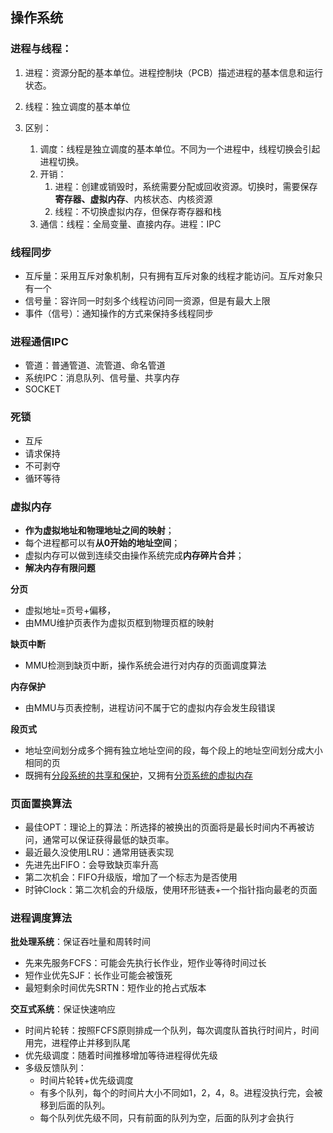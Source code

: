 ## 操作系统

### 进程与线程：

1. 进程：资源分配的基本单位。进程控制块（PCB）描述进程的基本信息和运行状态。

2. 线程：独立调度的基本单位

3. 区别：

   1. 调度：线程是独立调度的基本单位。不同为一个进程中，线程切换会引起进程切换。
   2. 开销：
      1. 进程：创建或销毁时，系统需要分配或回收资源。切换时，需要保存**寄存器、虚拟内存**、内核状态、内核资源
      2. 线程：不切换虚拟内存，但保存寄存器和栈
   3. 通信：线程：全局变量、直接内存。进程：IPC

   

### 线程同步

- 互斥量：采用互斥对象机制，只有拥有互斥对象的线程才能访问。互斥对象只有一个
- 信号量：容许同一时刻多个线程访问同一资源，但是有最大上限
- 事件（信号）：通知操作的方式来保持多线程同步

### 进程通信IPC

- 管道：普通管道、流管道、命名管道
- 系统IPC：消息队列、信号量、共享内存
- SOCKET

### 死锁

- 互斥
- 请求保持
- 不可剥夺
- 循环等待

### 虚拟内存

- **作为虚拟地址和物理地址之间的映射**；
- 每个进程都可以有**从0开始的地址空间**；
- 虚拟内存可以做到连续交由操作系统完成**内存碎片合并**；
- **解决内存有限问题**

**分页**

- 虚拟地址=页号+偏移，
- 由MMU维护页表作为虚拟页框到物理页框的映射

**缺页中断**

- MMU检测到缺页中断，操作系统会进行对内存的页面调度算法

**内存保护**

- 由MMU与页表控制，进程访问不属于它的虚拟内存会发生段错误

**段页式**

- 地址空间划分成多个拥有独立地址空间的段，每个段上的地址空间划分成大小相同的页
- 既拥有<u>分段系统的共享和保护</u>，又拥有<u>分页系统的虚拟内存</u>

### **页面置换算法**

- 最佳OPT：理论上的算法：所选择的被换出的页面将是最长时间内不再被访问，通常可以保证获得最低的缺页率。
- 最近最久没使用LRU：通常用链表实现
- 先进先出FIFO：会导致缺页率升高
- 第二次机会：FIFO升级版，增加了一个标志为是否使用
- 时钟Clock：第二次机会的升级版，使用环形链表+一个指针指向最老的页面

### 进程调度算法

**批处理系统**：保证吞吐量和周转时间

- 先来先服务FCFS：可能会先执行长作业，短作业等待时间过长
- 短作业优先SJF：长作业可能会被饿死
- 最短剩余时间优先SRTN：短作业的抢占式版本

**交互式系统**：保证快速响应

- 时间片轮转：按照FCFS原则排成一个队列，每次调度队首执行时间片，时间用完，进程停止并移到队尾
- 优先级调度：随着时间推移增加等待进程得优先级
- 多级反馈队列：
  - 时间片轮转+优先级调度
  - 有多个队列，每个的时间片大小不同如1，2，4，8。进程没执行完，会被移到后面的队列。
  - 每个队列优先级不同，只有前面的队列为空，后面的队列才会执行